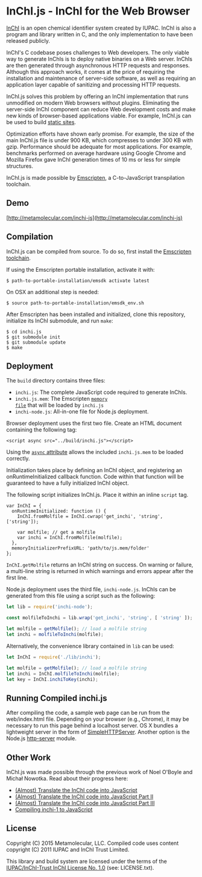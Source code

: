 # InChI.js - InChI for the Web Browser

[InChI](http://www.iupac.org/home/publications/e-resources/inchi.html) is an open chemical identifier system created by IUPAC. InChI is also a program and library written in C, and the only implementation to have been released publicly.

InChI's C codebase poses challenges to Web developers. The only viable way to generate InChIs is to deploy native binaries on a Web server. InChIs are then generated through asynchronous HTTP requests and responses. Although this approach works, it comes at the price of requiring the installation and maintenance of server-side software, as well as requiring an application layer capable of sanitizing and processing HTTP requests.

InChI.js solves this problem by offering an InChI implementation that runs unmodified on modern Web browsers without plugins. Eliminating the server-side InChI component can reduce Web development costs and make new kinds of browser-based applications viable. For example, InChI.js can be used to build [static sites](https://en.wikipedia.org/wiki/Static_web_page).

Optimization efforts have shown early promise. For example, the size of the main InChI.js file is under 900 KB, which compresses to under 300 KB with gzip. Performance should be adequate for most applications. For example, benchmarks performed on average hardware using Google Chrome and Mozilla Firefox gave InChI generation times of 10 ms or less for simple structures.

InChI.js is made possible by [Emscripten](http://kripken.github.io/emscripten-site/), a C-to-JavaScript transpilation toolchain.

## Demo

[http://metamolecular.com/inchi-js](http://metamolecular.com/inchi-js)

## Compilation

InChI.js can be compiled from source. To do so, first install the [Emscripten toolchain](https://kripken.github.io/emscripten-site/docs/getting_started/downloads.html).

If using the Emscripten portable installation, activate it with:

```
$ path-to-portable-installation/emsdk activate latest
```

On OSX an additional step is needed:

```
$ source path-to-portable-installation/emsdk_env.sh
```

After Emscripten has been installed and initialized, clone this repository, initialize its InChI submodule, and run <code>make</code>:

```
$ cd inchi.js
$ git submodule init
$ git submodule update
$ make
```

## Deployment

The <code>build</code> directory contains three files:

- <code>inchi.js</code>: The complete JavaScript code required to generate InChIs.
- <code>inchi.js.mem</code>: The Emscripten [<code>memory file</code>](https://kripken.github.io/emscripten-site/docs/optimizing/Optimizing-Code.html#memory-initialization) that will be loaded by <code>inchi.js</code>
- `inchi-node.js`: All-in-one file for Node.js deployment.

Browser deployment uses the first two file. Create an HTML document containing the following tag:

```
<script async src="../build/inchi.js"></script>
```

Using the [<code>async</code> attribute](https://developer.mozilla.org/en-US/docs/Web/HTML/Element/script) allows the included <code>inchi.js.mem</code> to be loaded correctly.

Initialization takes place by defining an InChI object, and registering an onRuntimeInitialized callback function. Code within that function will be guaranteed to have a fully initialized InChI object.

The following script initializes InChI.js. Place it within an inline <code>script</code> tag.

```
var InChI = {
  onRuntimeInitialized: function () {
    InChI.fromMolfile = InChI.cwrap('get_inchi', 'string', ['string']);
    
    var molfile; // get a molfile
    var inchi = InChI.fromMolfile(molfile);
  },
  memoryInitializerPrefixURL: 'path/to/js.mem/folder'
};
```

<code>InChI.getMolfile</code> returns an InChI string on success. On warning or failure, a multi-line string is returned in which warnings and errors appear after the first line.

Node.js deployment uses the third file, `inchi-node.js`. InChIs can be generated from this file using a script such as the following:

```javascript
let lib = require('inchi-node');

const molfileToInchi = lib.wrap('get_inchi', 'string', [ 'string' ]);

let molfile = getMolfile(); // load a molfile string
let inchi = molfileToInchi(molfile);
```

Alternatively, the convenience library contained in `lib` can be used:

```javascript
let InChI = require('./lib/inchi');

let molfile = getMolfile(); // load a molfile string
let inchi = InChI.molfileToInchi(molfile);
let key = InChI.inchiToKey(inchi);
```

## Running Compiled inchi.js

After compiling the code, a sample web page can be run from the web/index.html file. Depending on your browser (e.g., Chrome), it may be necessary to run this page behind a localhost server. OS X bundles a lightweight server in the form of [SimpleHTTPServer](http://www.andyjamesdavies.com/blog/javascript/simple-http-server-on-mac-os-x-in-seconds). Another option is the Node.js [http-server](https://www.npmjs.com/package/http-server) module.

## Other Work

InChI.js was made possible through the previous work of Noel O'Boyle and Michał Nowotka. Read about their progress here:

- [(Almost) Translate the InChI code into JavaScript](http://baoilleach.blogspot.com/2011/05/almost-translate-inchi-code-into.html)
- [(Almost) Translate the InChI code into JavaScript Part II](http://baoilleach.blogspot.com/2011/05/almost-translate-inchi-code-into_13.html)
- [(Almost) Translate the InChI code into JavaScript Part III](http://baoilleach.blogspot.co.uk/2011/05/almost-translate-inchi-code-into_24.html)
- [Compiling inchi-1 to JavaScript](http://chembl.blogspot.co.uk/2013/05/compiling-inchi-1-to-javascript.html)

## License

Copyright (C) 2015 Metamolecular, LLC. Compiled code uses content copyright (C) 2011 IUPAC and InChI Trust Limited.

This library and build system are licensed under the terms of the [IUPAC/InChI-Trust InChI License No. 1.0](http://www.inchi-trust.org/download/104/LICENCE.pdf) (see: LICENSE.txt).